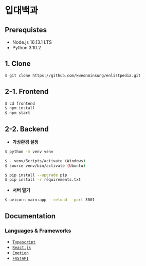# 입대백과

## Prerequistes

- Node.js 16.13.1 LTS
- Python 3.10.2

## 1. Clone

```bash
$ git clone https://github.com/kweonminsung/enlistpedia.git
```

## 2-1. Frontend

```bash
$ cd frontend
$ npm install
$ npm start
```

## 2-2. Backend

- **가상환경 설정**

```bash
$ python -m venv venv

$ . venv/Scripts/activate (Windows)
$ source venv/bin/activate (Ubuntu)

$ pip install --upgrade pip
$ pip install -r requirements.txt
```

- **서버 열기**

```bash
$ uvicorn main:app --reload --port 3001
```

## Documentation

### Languages & Frameworks

- [`Typescript`](https://www.typescriptlang.org/)
- [`React.js`](https://ko.reactjs.org/)
- [`Emotion`](https://emotion.sh/docs/introduction)
- [`FASTAPI`](https://fastapi.tiangolo.com/ko/)
